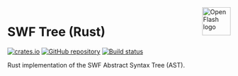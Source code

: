<a href="https://github.com/open-flash/open-flash">
    <img src="https://raw.githubusercontent.com/open-flash/open-flash/master/logo.png"
    alt="Open Flash logo" title="Open Flash" align="right" width="64" height="64" />
</a>

# SWF Tree (Rust)

[![crates.io](https://img.shields.io/crates/v/swf-tree.svg)](https://crates.io/crates/swf-tree)
[![GitHub repository](https://img.shields.io/badge/Github-open--flash%2Fswf--tree-blue.svg)](https://github.com/open-flash/swf-tree)
[![Build status](https://img.shields.io/travis/com/open-flash/swf-tree/master.svg)](https://travis-ci.com/open-flash/swf-tree)

Rust implementation of the SWF Abstract Syntax Tree (AST).

